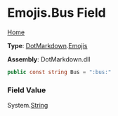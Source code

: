 # Emojis\.Bus Field

[Home](../../../README.md)

**Type**: [DotMarkdown](../../README.md)\.[Emojis](../README.md)

**Assembly**: DotMarkdown\.dll

```csharp
public const string Bus = ":bus:"
```

### Field Value

System\.[String](https://docs.microsoft.com/en-us/dotnet/api/system.string)